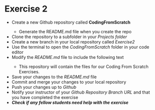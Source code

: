 # Exercise 2
<ul>
    <li>Create a new Github repository called <strong>CodingFromScratch</strong></li>
    <ul>
        <li>Generate the README.md file when you create the repo</li>
    </ul>
    <li>Clone the repository to a subfolder in your <em>Projects folder</em></li>
    <li>Create a new branch in your local repository called <em>Exercise2</em></li>
    <li>Use the terminal to open the <em>CodingFromScratch</em> folder in your code editor</li>
    <li>Modify the <em>README.md</em> file to include the following text</li>
    <ul>
        <li>This repository will contain the files for our Coding From Scratch Exercises.</li>
    </ul>
    <li>Save your changes to the <em>README.md</em> file</li>
    <li>Commit and merge your changes to your local repository</li>
    <li>Push your changes up to <em>Github</em></li>
    <li>Notify your instructor of your <em>Github Repository Branch URL</em> and that you have completed the exercise</li>
    <li><em><strong>Check if any fellow students need help with the exercise</strong></em></li>
</ul>